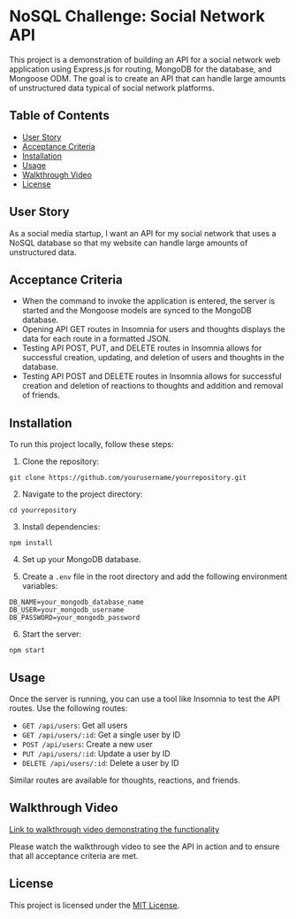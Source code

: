 # NoSQL Challenge: Social Network API

This project is a demonstration of building an API for a social network web application using Express.js for routing, MongoDB for the database, and Mongoose ODM. The goal is to create an API that can handle large amounts of unstructured data typical of social network platforms.

## Table of Contents

- [User Story](#user-story)
- [Acceptance Criteria](#acceptance-criteria)
- [Installation](#installation)
- [Usage](#usage)
- [Walkthrough Video](#walkthrough-video)
- [License](#license)

## User Story

As a social media startup, I want an API for my social network that uses a NoSQL database so that my website can handle large amounts of unstructured data.

## Acceptance Criteria

- When the command to invoke the application is entered, the server is started and the Mongoose models are synced to the MongoDB database.
- Opening API GET routes in Insomnia for users and thoughts displays the data for each route in a formatted JSON.
- Testing API POST, PUT, and DELETE routes in Insomnia allows for successful creation, updating, and deletion of users and thoughts in the database.
- Testing API POST and DELETE routes in Insomnia allows for successful creation and deletion of reactions to thoughts and addition and removal of friends.

## Installation

To run this project locally, follow these steps:

1. Clone the repository:

```
git clone https://github.com/yourusername/yourrepository.git
```

2. Navigate to the project directory:

```
cd yourrepository
```

3. Install dependencies:

```
npm install
```

4. Set up your MongoDB database.

5. Create a `.env` file in the root directory and add the following environment variables:

```
DB_NAME=your_mongodb_database_name
DB_USER=your_mongodb_username
DB_PASSWORD=your_mongodb_password
```

6. Start the server:

```
npm start
```

## Usage

Once the server is running, you can use a tool like Insomnia to test the API routes. Use the following routes:

- `GET /api/users`: Get all users
- `GET /api/users/:id`: Get a single user by ID
- `POST /api/users`: Create a new user
- `PUT /api/users/:id`: Update a user by ID
- `DELETE /api/users/:id`: Delete a user by ID

Similar routes are available for thoughts, reactions, and friends.

## Walkthrough Video

[Link to walkthrough video demonstrating the functionality](https://app.screencastify.com/v3/watch/6esrfjwaX66P3LwTUqZs)

Please watch the walkthrough video to see the API in action and to ensure that all acceptance criteria are met.

## License

This project is licensed under the [MIT License](LICENSE).
